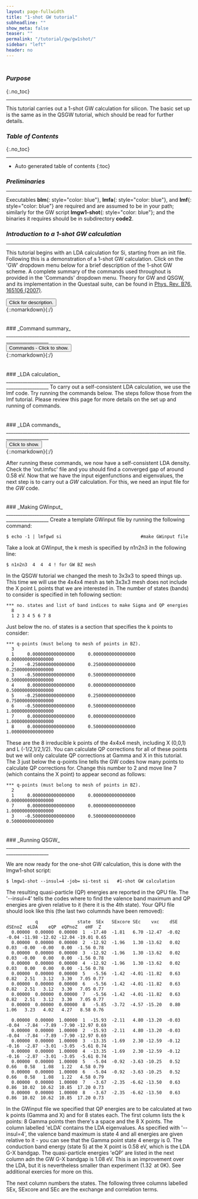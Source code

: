 ```yaml
---
layout: page-fullwidth
title: "1-shot GW tutorial"
subheadline: ""
show_meta: false
teaser: ""
permalink: "/tutorial/gw/gw1shot/"
sidebar: "left"
header: no
---
```

<hr style="height:5pt; visibility:hidden;" />

### _Purpose_
{:.no_toc}
_____________________________________________________________


This tutorial carries out a 1-shot GW calculation for silicon. The basic set up is the same as in the QSGW tutorial, which should be read for further details. 

### _Table of Contents_
{:.no_toc}
_____________________________________________________________
*  Auto generated table of contents
{:toc}

### _Preliminaries_
_____________________________________________________________


Executables **blm**{: style="color: blue"}, **lmfa**{: style="color: blue"}, and **lmf**{: style="color: blue"} are required and are assumed to be in your path;
similarly for the GW script **lmgw1-shot**{: style="color: blue"}; and the binaries it requires should be in subdirectory **code2**.

### _Introduction to a 1-shot GW calculation_
________________________________________________________________________________________________

This tutorial begins with an LDA calculation for Si, starting from an init file. Following this is a demonstration of a 1-shot GW calculation. Click on the 'GW' dropdown menu below for a brief description of the 1-shot GW scheme. A complete summary of the commands used throughout is provided in the 'Commands' dropdown menu. Theory for GW and QSGW, and its implementation in the Questaal suite, can be found in [Phys. Rev. B76, 165106 (2007)](http://link.aps.org/abstract/PRB/v76/e165106).


<div onclick="elm = document.getElementById('qsgwsummary'); if(elm.style.display == 'none') elm.style.display = 'block'; else elm.style.display = 'none';"><button type="button" class="button tiny radius"> Click for description.</button></div>
{::nomarkdown}<div style="display:none;margin:0px 25px 0px 25px;"id="qsgwsummary">{:/}

One-shot GW (_G_<sup>0</sup>W<sup>0</sup>) calculations are perturbations to a DFT calculation (such as LDA). They are simpler than QSGW calculations, because only the diagonal part of &Sigma;<sup>0</sup> is normally calculated (this is an approximation) and only one self-energy is calculated (single iteration). On the other hand, one-shot calculations are sensitive to the starting point and you also no longer have the luxury of interpolating between k points to get full bandstructures. As a result, it is only possible to calculate 1-shot corrections for k points that lie on the k-mesh used in the self-energy calculation.

The self-energy enters the Hamiltonian as a perturbation and gives us access to quasi-particle (QP) energies. The QP energies are the main output of a 1-shot GW calculation.  

The DFT executable is **lmf**{: style="color: blue"}.  **lmfgwd**{: style="color: blue"} is similar
to **lmf**{: style="color: blue"}, but it is a driver whose purpose is to set up inputs for the _GW_ code.
&Sigma;<sup>0</sup> is made by a shell script **lmgw1-shot**{: style="color: blue"}.


{::nomarkdown}</div>{:/} 

<hr style="height:5pt; visibility:hidden;" />
### _Command summary_
________________________________________________________________________________________________
<div onclick="elm = document.getElementById('command'); if(elm.style.display == 'none') elm.style.display = 'block'; else elm.style.display = 'none';"><button type="button" class="button tiny radius">Commands - Click to show.</button></div>
{::nomarkdown}<div style="display:none;margin:0px 25px 0px 25px;"id="command">{:/}

    $ cp lm/doc/demos/qsgw-si/init.si .                    #copy init file to working directory
    $ blm init.si --express --gmax=5 --nk=4 --nit=20 --gw  #use blm tool to create actrl and site files
    $ cp actrl.si ctrl.si                                  #copy actrl to recognised ctrl prefix
    $ lmfa ctrl.si; cp basp0.si basp.si                    #run lmfa and copy basp file
    $ lmf ctrl.si > out.lmfsc                              #make self-consistent
    $ echo -1 | lmfgwd si                                  #make GWinput file
    $ lmgw1-shot --autoht --insul=4 -job= si-test si       #1-shot GW calculation

{::nomarkdown}</div>{:/}

<hr style="height:5pt; visibility:hidden;" />
### _LDA calculation_
________________________________________________________________________________________________
To carry out a self-consistent LDA calculation, we use the lmf code. Try running the commands below. The steps follow those from the lmf tutorial. Please review this page for more details on the set up and running of commands.

<hr style="height:5pt; visibility:hidden;" />
### _LDA commands_
________________________________________________________________________________________________
<div onclick="elm = document.getElementById('commandsummary'); if(elm.style.display == 'none') elm.style.display = 'block'; else elm.style.display = 'none';"><button type="button" class="button tiny radius">Click to show.</button></div>
{::nomarkdown}<div style="display:none;margin:0px 25px 0px 25px;"id="commandsummary">{:/}

    $ cp lm/doc/demos/qsgw-si/init.si/init.si .            #copy init file to working directory
    $ blm init.si --express --gmax=5 --nk=4 --nit=20 --gw  #use blm tool to create actrl and site files
    $ cp actrl.si ctrl.si                                  #copy actrl to recognised ctrl prefix
    $ lmfa ctrl.si; cp basp0.si basp.si                    #run lmfa and copy basp file
    $ lmf ctrl.si > out.lmfsc                              #make self-consistent

{::nomarkdown}</div>{:/}

After running these commands, we now have a self-consistent LDA density. Check the 'out.lmfsc' file and you should find a converged gap of around 0.58 eV. Now that we have the input eigenfunctions and eigenvalues, the next step is to carry out a _GW_ calculation. For this, we need an input file for the _GW_ code.

<hr style="height:5pt; visibility:hidden;" />
### _Making GWinput_
________________________________________________________________________________________________
Create a template GWinput file by running the following command:

    $ echo -1 | lmfgwd si                              #make GWinput file

Take a look at GWinput, the k mesh is specified by n1n2n3 in the following line:

    $ n1n2n3  4  4  4 ! for GW BZ mesh

In the QSGW tutorial we changed the mesh to 3x3x3 to speed things up. This time we will use the 4x4x4 mesh as teh 3x3x3 mesh does not include the X point L points that we are interested in. The number of states (bands) to consider is specified in teh following section:

~~~
*** no. states and list of band indices to make Sigma and QP energies
  8
  1 2 3 4 5 6 7 8
~~~

Just below the no. of states is a section that specifies the k points to consider: 

~~~
*** q-points (must belong to mesh of points in BZ).
  3
  1     0.0000000000000000     0.0000000000000000     0.0000000000000000
  2    -0.2500000000000000     0.2500000000000000     0.2500000000000000
  3    -0.5000000000000000     0.5000000000000000     0.5000000000000000
  4     0.0000000000000000     0.0000000000000000     0.5000000000000000
  5    -0.2500000000000000     0.2500000000000000     0.7500000000000000
  6    -0.5000000000000000     0.5000000000000000     1.0000000000000000
  7     0.0000000000000000     0.0000000000000000     1.0000000000000000
  8     0.0000000000000000     0.5000000000000000     1.0000000000000000
~~~

These are the 8 irreducible k points of the 4x4x4 mesh, including X (0,0,1) and L (-1/2,1/2,1/2). You can calculate QP corrections for all of these points but we will only calculate QP corrections at Gamma and X in this tutorial. The 3 just below the q-points line tells the GW codes how many points to calculate QP corrections for. Change this number to 2 and move line 7 (which contains the X point) to appear second as follows:
~~~
*** q-points (must belong to mesh of points in BZ).
  2
  1     0.0000000000000000     0.0000000000000000     0.0000000000000000
  7     0.0000000000000000     0.0000000000000000     1.0000000000000000
  3    -0.5000000000000000     0.5000000000000000     0.5000000000000000
~~~

<hr style="height:5pt; visibility:hidden;" />
### _Running QSGW_
________________________________________________________________________________________________

We are now ready for the one-shot GW calculation, this is done with the lmgw1-shot script:

    $ lmgw1-shot --insul=4 -job= si-test si   #1-shot GW calculation

The resulting quasi-particle (QP) energies are reported in the QPU file. The '\-\-insul=4' tells the codes where to find the valence band maximum and QP energies are given relative to it (here it is the 4th state). Your QPU file should look like this (the last two columnds have been removed):

~~~
           q               state  SEx   SExcore SEc    vxc    dSE  dSEnoZ  eLDA    eQP  eQPnoZ   eHF  Z     
  0.00000  0.00000  0.00000  1  -17.40  -1.81   6.70 -12.47  -0.02  -0.04 -11.98 -12.02 -12.04 -19.01 0.65
  0.00000  0.00000  0.00000  2  -12.92  -1.96   1.30 -13.62   0.02   0.03  -0.00  -0.00   0.00  -1.56 0.78
  0.00000  0.00000  0.00000  3  -12.92  -1.96   1.30 -13.62   0.02   0.03  -0.00   0.00   0.00  -1.56 0.78
  0.00000  0.00000  0.00000  4  -12.92  -1.96   1.30 -13.62   0.02   0.03   0.00   0.00   0.00  -1.56 0.78
  0.00000  0.00000  0.00000  5   -5.56  -1.42  -4.01 -11.82   0.63   0.82   2.51   3.12   3.30   7.05 0.77
  0.00000  0.00000  0.00000  6   -5.56  -1.42  -4.01 -11.82   0.63   0.82   2.51   3.12   3.30   7.05 0.77
  0.00000  0.00000  0.00000  7   -5.56  -1.42  -4.01 -11.82   0.63   0.82   2.51   3.12   3.30   7.05 0.77
  0.00000  0.00000  0.00000  8   -5.85  -3.72  -4.57 -15.20   0.80   1.06   3.23   4.02   4.27   8.58 0.76
  
  0.00000  0.00000  1.00000  1  -15.93  -2.11   4.80 -13.20  -0.03  -0.04  -7.84  -7.89  -7.90 -12.97 0.69
  0.00000  0.00000  1.00000  2  -15.93  -2.11   4.80 -13.20  -0.03  -0.04  -7.84  -7.89  -7.90 -12.97 0.69
  0.00000  0.00000  1.00000  3  -13.35  -1.69   2.30 -12.59  -0.12  -0.16  -2.87  -3.01  -3.05  -5.61 0.74
  0.00000  0.00000  1.00000  4  -13.35  -1.69   2.30 -12.59  -0.12  -0.16  -2.87  -3.01  -3.05  -5.61 0.74
  0.00000  0.00000  1.00000  5   -5.04  -0.92  -3.63 -10.25   0.52   0.66   0.58   1.08   1.22   4.58 0.79
  0.00000  0.00000  1.00000  6   -5.04  -0.92  -3.63 -10.25   0.52   0.66   0.58   1.08   1.22   4.58 0.79
  0.00000  0.00000  1.00000  7   -3.67  -2.35  -6.62 -13.50   0.63   0.86  10.02  10.62  10.85  17.20 0.73
  0.00000  0.00000  1.00000  8   -3.67  -2.35  -6.62 -13.50   0.63   0.86  10.02  10.62  10.85  17.20 0.73
~~~

In the GWinput file we specified that QP energies are to be calculated at two k points (Gamma and X) and for 8 states each. The first column lists the k points: 8 Gamma points then there's a space and the 8 X points. The column labelled 'eLDA' contains the LDA eigenvalues. As specified with '\-\-insul=4', the valence band maximum is state 4 and all energies are given relative to it - you can see that the Gamma point state 4 energy is 0. The conduction band energy (state 5) at the X point is 0.58 eV, which is the LDA G-X bandgap. The quasi-particle energies 'eQP' are listed in the next column adn the GW G-X bandgap is 1.08 eV. This is an improvement over the LDA, but it is nevertheless smaller than experiment (1.32  at 0K). See additional exercies for more on this.      

The next column numbers the states. The following three columns labelled SEx, SExcore and SEc are the exchange and correlation terms. 
